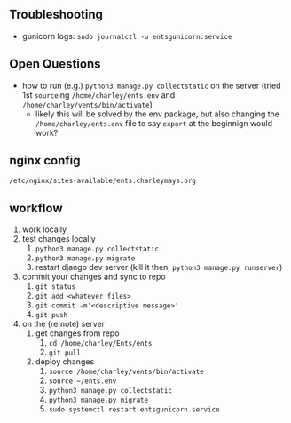 ## Troubleshooting
* gunicorn logs: `sudo journalctl -u entsgunicorn.service`

## Open Questions

* how to run (e.g.) `python3 manage.py collectstatic` on the server (tried 1st `source`ing `/home/charley/ents.env` and `/home/charley/vents/bin/activate`)
    * likely this will be solved by the env package, but also changing the `/home/charley/ents.env` file to say `export` at the beginnign would work?


## nginx config

`/etc/nginx/sites-available/ents.charleymays.org`

## workflow
1. work locally
1. test changes locally
    1. `python3 manage.py collectstatic`
    1. `python3 manage.py migrate`
    1. restart django dev server (kill it then, `python3 manage.py runserver`)
1. commit your changes and sync to repo
    1. `git status`
    1. `git add <whatever files>`
    1. `git commit -m'<descriptive message>'`
    1. `git push`
1. on the (remote) server
    1. get changes from repo
        1. `cd /home/charley/Ents/ents`
        1. `git pull`
    1. deploy changes
        1. `source /home/charley/vents/bin/activate`
        1. `source ~/ents.env`
        1. `python3 manage.py collectstatic`
        1. `python3 manage.py migrate`
        1. `sudo systemctl restart entsgunicorn.service`